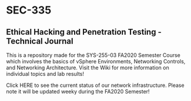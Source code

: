 # SEC-335
## Ethical Hacking and Penetration Testing - Technical Journal

This is a repository made for the SYS-255-03 FA2020 Semester Course which involves the basics of vSphere Environments, Networking Controls, and Networking Architecture. Visit the Wiki for more information on individual topics and lab results!

Click HERE to see the current status of our network infrastructure. Please note it will be updated weeky during the FA2020 Semester!
